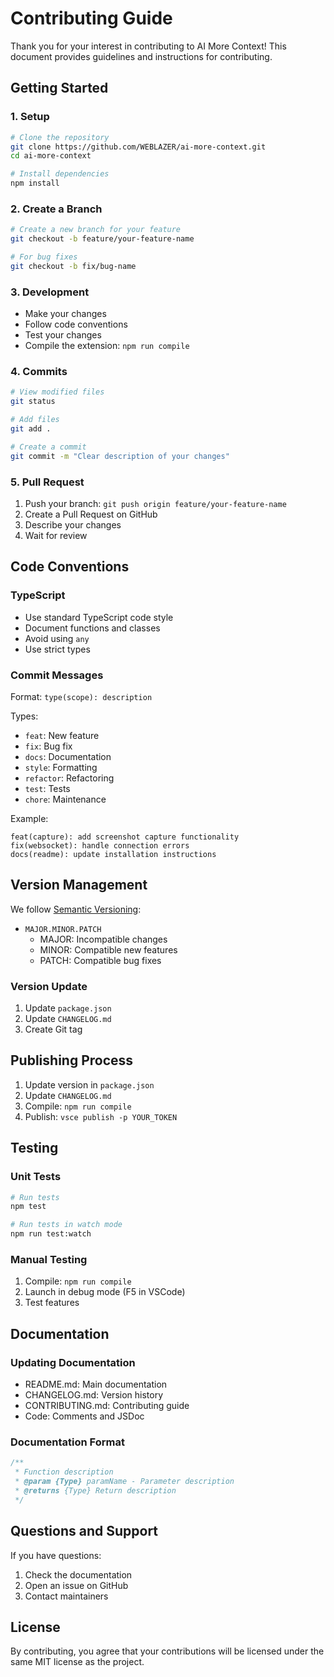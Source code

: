 # Contributing Guide

Thank you for your interest in contributing to AI More Context! This document provides guidelines and instructions for contributing.

## Getting Started

### 1. Setup
```bash
# Clone the repository
git clone https://github.com/WEBLAZER/ai-more-context.git
cd ai-more-context

# Install dependencies
npm install
```

### 2. Create a Branch
```bash
# Create a new branch for your feature
git checkout -b feature/your-feature-name

# For bug fixes
git checkout -b fix/bug-name
```

### 3. Development
- Make your changes
- Follow code conventions
- Test your changes
- Compile the extension: `npm run compile`

### 4. Commits
```bash
# View modified files
git status

# Add files
git add .

# Create a commit
git commit -m "Clear description of your changes"
```

### 5. Pull Request
1. Push your branch: `git push origin feature/your-feature-name`
2. Create a Pull Request on GitHub
3. Describe your changes
4. Wait for review

## Code Conventions

### TypeScript
- Use standard TypeScript code style
- Document functions and classes
- Avoid using `any`
- Use strict types

### Commit Messages
Format: `type(scope): description`

Types:
- `feat`: New feature
- `fix`: Bug fix
- `docs`: Documentation
- `style`: Formatting
- `refactor`: Refactoring
- `test`: Tests
- `chore`: Maintenance

Example:
```
feat(capture): add screenshot capture functionality
fix(websocket): handle connection errors
docs(readme): update installation instructions
```

## Version Management

We follow [Semantic Versioning](https://semver.org/):

- `MAJOR.MINOR.PATCH`
  - MAJOR: Incompatible changes
  - MINOR: Compatible new features
  - PATCH: Compatible bug fixes

### Version Update
1. Update `package.json`
2. Update `CHANGELOG.md`
3. Create Git tag

## Publishing Process

1. Update version in `package.json`
2. Update `CHANGELOG.md`
3. Compile: `npm run compile`
4. Publish: `vsce publish -p YOUR_TOKEN`

## Testing

### Unit Tests
```bash
# Run tests
npm test

# Run tests in watch mode
npm run test:watch
```

### Manual Testing
1. Compile: `npm run compile`
2. Launch in debug mode (F5 in VSCode)
3. Test features

## Documentation

### Updating Documentation
- README.md: Main documentation
- CHANGELOG.md: Version history
- CONTRIBUTING.md: Contributing guide
- Code: Comments and JSDoc

### Documentation Format
```typescript
/**
 * Function description
 * @param {Type} paramName - Parameter description
 * @returns {Type} Return description
 */
```

## Questions and Support

If you have questions:
1. Check the documentation
2. Open an issue on GitHub
3. Contact maintainers

## License

By contributing, you agree that your contributions will be licensed under the same MIT license as the project.